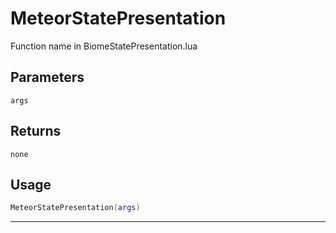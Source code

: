 # MeteorStatePresentation
Function name in BiomeStatePresentation.lua
## Parameters
`args`
## Returns
`none`
## Usage
```lua
MeteorStatePresentation(args)
```
---
